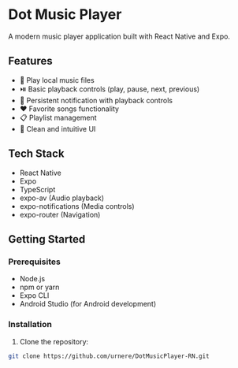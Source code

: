 # Dot Music Player

A modern music player application built with React Native and Expo.

## Features

- 🎵 Play local music files
- ⏯️ Basic playback controls (play, pause, next, previous)
- 📱 Persistent notification with playback controls
- ❤️ Favorite songs functionality
- 📋 Playlist management
- 🎨 Clean and intuitive UI

## Tech Stack

- React Native
- Expo
- TypeScript
- expo-av (Audio playback)
- expo-notifications (Media controls)
- expo-router (Navigation)

## Getting Started

### Prerequisites

- Node.js
- npm or yarn
- Expo CLI
- Android Studio (for Android development)

### Installation

1. Clone the repository:
```bash
git clone https://github.com/urnere/DotMusicPlayer-RN.git
